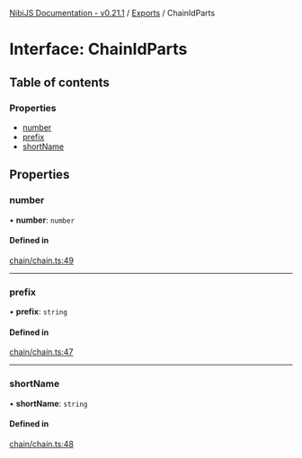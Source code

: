[NibiJS Documentation - v0.21.1](../intro.md) / [Exports](../modules.md) / ChainIdParts

# Interface: ChainIdParts

## Table of contents

### Properties

- [number](ChainIdParts.md#number)
- [prefix](ChainIdParts.md#prefix)
- [shortName](ChainIdParts.md#shortname)

## Properties

### number

• **number**: `number`

#### Defined in

[chain/chain.ts:49](https://github.com/NibiruChain/ts-sdk/blob/ba65ed8/packages/nibijs/src/chain/chain.ts#L49)

---

### prefix

• **prefix**: `string`

#### Defined in

[chain/chain.ts:47](https://github.com/NibiruChain/ts-sdk/blob/ba65ed8/packages/nibijs/src/chain/chain.ts#L47)

---

### shortName

• **shortName**: `string`

#### Defined in

[chain/chain.ts:48](https://github.com/NibiruChain/ts-sdk/blob/ba65ed8/packages/nibijs/src/chain/chain.ts#L48)
